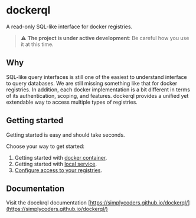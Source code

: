 # dockerql

A read-only SQL-like interface for docker registries.

> :warning: **The project is under active development**: Be careful how you use it at this time.  

## Why

SQL-like query interfaces is still one of the easiest to understand interface to query databases. We are still missing something like that for docker registries. 
In addition, each docker implementation is a bit different in terms of its authentication, scoping, and features. dockerql provides a unified yet extendable way to access multiple types of registries. 

## Getting started

Getting started is easy and should take seconds. 

Choose your way to get started:

1. Getting started with [docker container](https://simplycoders.github.io/dockerql/run-dockerql-as-container).
2. Getting started with [local service](https://simplycoders.github.io/dockerql/run-dockerql-as-local-server).
3. [Configure access to your registries](https://simplycoders.github.io/dockerql/configure-access-to-registries).

## Documentation 

Visit the docekrql documentation [https://simplycoders.github.io/dockerql/](https://simplycoders.github.io/dockerql/)
